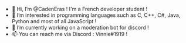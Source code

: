 - 👋 Hi, I’m @CadenEras ! I'm a French developer student !
- 👀 I’m interested in programming languages such as C, C++, C#, Java, Python and most of all JavaScript !
- 🌱 I’m currently working on a moderation bot for discord !
- 📫 You can reach me via Discord : Vinnie#1919 !


